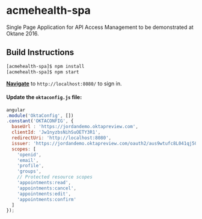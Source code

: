 # acmehealth-spa
Single Page Application for API Access Management to be demonstrated at Oktane 2016.
## Build Instructions
```sh
[acmehealth-spa]$ npm install
[acmehealth-spa]$ npm start
```

**[Navigate](http://localhost:8080/)** to `http://localhost:8080/` to sign in.

#### Update the `oktaconfig.js` file:

```javascript
angular
.module('OktaConfig', [])
.constant('OKTACONFIG', {
  baseUrl : 'https://jordandemo.oktapreview.com',
  clientId: 'Jw1nyzbsNihSuOETY3R1',
  redirectUri: 'http://localhost:8080',
  issuer: 'https://jordandemo.oktapreview.com/oauth2/aus9wtufc8L041qj50h7',
  scopes: [
    'openid',
    'email',
    'profile',
    'groups',
    // Protected resource scopes
    'appointments:read',
    'appointments:cancel',
    'appointments:edit',
    'appointments:confirm'
  ]
});

```


